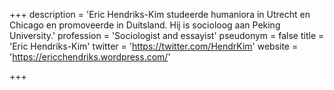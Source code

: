 +++
description = 'Eric Hendriks-Kim studeerde humaniora in Utrecht en Chicago en promoveerde in Duitsland. Hij is socioloog aan Peking University.'
profession = 'Sociologist and essayist'
pseudonym = false
title = 'Eric Hendriks-Kim'
twitter = 'https://twitter.com/HendrKim'
website = 'https://ericchendriks.wordpress.com/'

+++
